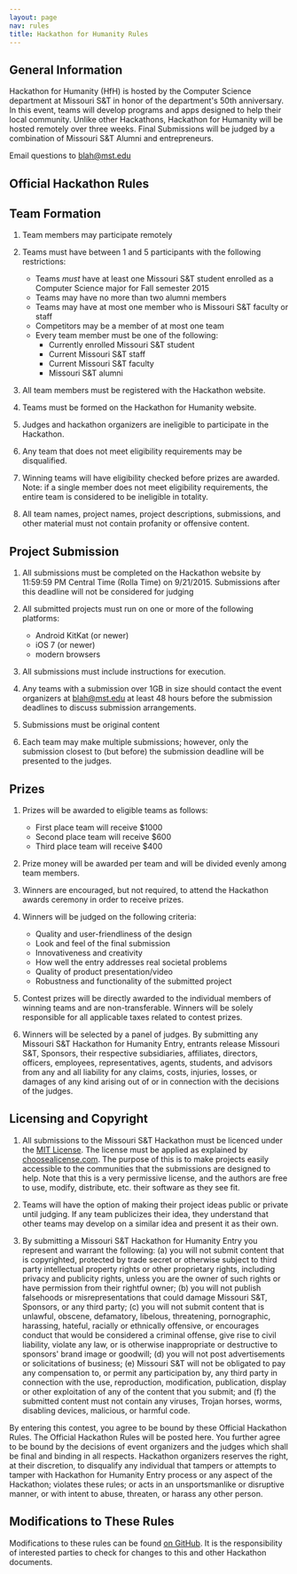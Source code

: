 ```yaml
---
layout: page
nav: rules
title: Hackathon for Humanity Rules
---
```


## General Information

Hackathon for Humanity (HfH) is hosted by the Computer Science department at Missouri S&T in honor of the department's 50th anniversary. In this event, teams will develop programs and apps designed to help their local community. Unlike other Hackathons, Hackathon for Humanity will be hosted remotely over three weeks. Final Submissions will be  judged by a combination of Missouri S&T Alumni and entrepreneurs.

Email questions to blah@mst.edu

## Official Hackathon Rules

## Team Formation

1.  Team members may participate remotely

2.  Teams must have between 1 and 5 participants with the following restrictions:
    - Teams *must* have at least one Missouri S&T student enrolled as a Computer Science major for Fall semester 2015
    - Teams may have no more than two alumni members
    - Teams may have at most one member who is Missouri S&T faculty or staff
    - Competitors may be a member of at most one team
    - Every team member must be one of the following:
        - Currently enrolled Missouri S&T student
        - Current Missouri S&T staff
        - Current Missouri S&T faculty
        - Missouri S&T alumni

3.  All team members must be registered with the Hackathon website.

4.  Teams must be formed on the Hackathon for Humanity website.

5.  Judges and hackathon organizers are ineligible to participate in  the Hackathon.

6.  Any team that does not meet eligibility requirements may be disqualified.

7.  Winning teams will have eligibility checked before prizes are awarded. Note: if a single member does not meet eligibility requirements, the entire team is considered to be ineligible in totality.

8.  All team names, project names, project descriptions, submissions, and other material must not contain profanity or offensive content.

## Project Submission

1.  All submissions must be completed on the Hackathon website by 11:59:59 PM Central Time (Rolla Time) on 9/21/2015. Submissions after this deadline will not be considered for judging

2.  All submitted projects must run on one or more of the following platforms:
    - Android KitKat (or newer)
    - iOS 7 (or newer)
    - modern browsers

3.  All submissions must include instructions for execution.

4.  Any teams with a submission over 1GB in size should contact the event organizers at blah@mst.edu at least 48 hours before the submission deadlines to discuss submission arrangements.

5.  Submissions must be original content

6.  Each team may make multiple submissions; however, only the submission closest to (but before) the submission deadline will be presented to the judges.

## Prizes

1.  Prizes will be awarded to eligible teams as follows:
    - First place team will receive  $1000
    - Second place team will receive $600
    - Third place team will receive  $400

2.  Prize money will be awarded per team and will be divided evenly among team members.

3.  Winners are encouraged, but not required, to attend the Hackathon awards ceremony in order to receive prizes.

4.  Winners will be judged on the following criteria:
    - Quality and user-friendliness of the design
    - Look and feel of the final submission
    - Innovativeness and creativity
    - How well the entry addresses real societal problems
    - Quality of product presentation/video
    - Robustness and functionality of the submitted project

5.  Contest prizes will be directly awarded to the individual members of winning teams and are non-transferable. Winners will be solely responsible for all applicable taxes related to contest prizes.

6.  Winners will be selected by a panel of judges. By submitting any Missouri S&T Hackathon for Humanity Entry, entrants release Missouri S&T, Sponsors, their respective subsidiaries, affiliates, directors, officers, employees, representatives, agents, students, and advisors from any and all liability for any claims, costs, injuries, losses, or damages of any kind arising out of or in connection with the decisions of the judges.

## Licensing and Copyright

1.  All submissions to the Missouri S&T Hackathon must be licenced under the [MIT License](http://choosealicense.com/licenses/mit/). The license must be applied as explained by [choosealicense.com](http://choosealicense.com/licenses/mit/). The purpose of this is to make projects easily accessible to the communities that the submissions are designed to help. Note that this is a very permissive license, and the authors are free to use, modify, distribute, etc. their software as they see fit.

2.  Teams will have the option of making their project ideas public or private until judging. If any team publicizes their idea, they understand that other teams may develop on a similar idea and present it as their own.

3.  By submitting a Missouri S&T Hackathon for Humanity Entry you represent and warrant the following: (a) you will not submit content that is copyrighted, protected by trade secret or otherwise subject to third party intellectual property rights or other proprietary rights, including privacy and publicity rights, unless you are the owner of such rights or have permission from their rightful owner; (b) you will not publish falsehoods or misrepresentations that could damage Missouri S&T, Sponsors, or any third party; (c) you will not submit content that is unlawful, obscene, defamatory, libelous, threatening, pornographic, harassing, hateful, racially or ethnically offensive, or encourages conduct that would be considered a criminal offense, give rise to civil liability, violate any law, or is otherwise inappropriate or destructive to sponsors' brand image or goodwill; (d) you will not post advertisements or solicitations of business; (e) Missouri S&T will not be obligated to pay any compensation to, or permit any participation by, any third party in connection with the use, reproduction, modification, publication, display or other exploitation of any of the content that you submit; and (f) the submitted content must not contain any viruses, Trojan horses, worms, disabling devices, malicious, or harmful code.

By entering this contest, you agree to be bound by these Official Hackathon Rules. The Official Hackathon Rules will be posted here. You further agree to be bound by the decisions of event organizers and the judges which shall be final and binding in all respects. Hackathon organizers reserves the right, at their discretion, to disqualify any individual that tampers or attempts to tamper with Hackathon for Humanity Entry process or any aspect of the Hackathon; violates these rules; or acts in an unsportsmanlike or disruptive manner, or with intent to abuse, threaten, or harass any other person.

## Modifications to These Rules

Modifications to these rules can be found
[on GitHub](https://github.com/cmpsci-goldnjub/info/commits/master/rules.md). It
is the responsibility of interested parties to check for changes to
this and other Hackathon documents.


<!-- Emacs spell checking exceptions. -->
<!--  LocalWords:  HfH Hackathon th
 -->
